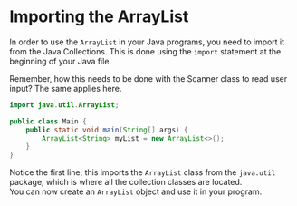 # Importing the ArrayList

In order to use the `ArrayList` in your Java programs, you need to import it from the Java Collections. This is done using the `import` statement at the beginning of your Java file.

Remember, how this needs to be done with the Scanner class to read user input? The same applies here.

```java {1}
import java.util.ArrayList;

public class Main {
    public static void main(String[] args) {
        ArrayList<String> myList = new ArrayList<>();
    }
}
```

Notice the first line, this imports the `ArrayList` class from the `java.util` package, which is where all the collection classes are located.\
You can now create an `ArrayList` object and use it in your program.

